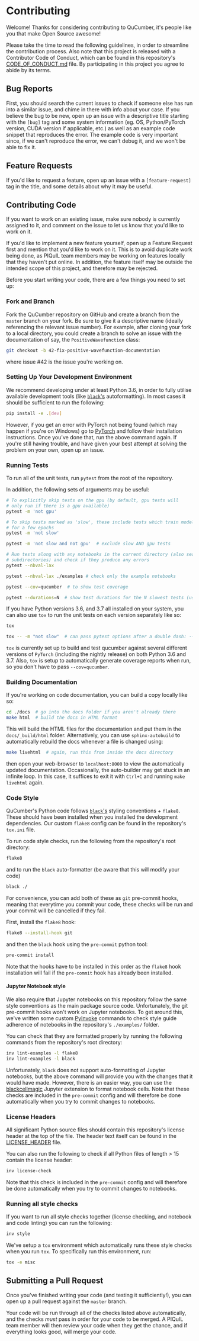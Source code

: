 # Contributing

Welcome! Thanks for considering contributing to QuCumber, it's people like
you that make Open Source awesome!

Please take the time to read the following guidelines, in order to streamline
the contribution process.
Also note that this project is released with a Contributor Code of Conduct,
which can be found in this repository's [CODE_OF_CONDUCT.md](CODE_OF_CONDUCT.md)
file. By participating in this project you agree to abide by its terms.

## Bug Reports

First, you should search the current issues to check if someone else has
run into a similar issue, and chime in there with info about your case.
If you believe the bug to be new, open up an issue with a descriptive title
starting with the `[bug]` tag and some system information (eg. OS,
Python/PyTorch version, CUDA version if applicable, etc.) as well as an example
code snippet that reproduces the error. The example code is very important
since, if we can't reproduce the error, we can't debug it, and we won't be able
to fix it.

## Feature Requests

If you'd like to request a feature, open up an issue with a `[feature-request]`
tag in the title, and some details about why it may be useful.

## Contributing Code

If you want to work on an existing issue, make sure nobody is currently assigned
to it, and comment on the issue to let us know that you'd like to work on it.

If you'd like to implement a new feature yourself, open up a Feature Request
first and mention that you'd like to work on it. This is to avoid duplicate
work being done, as PIQuIL team members may be working on features locally
that they haven't put online. In addition, the feature itself may be outside
the intended scope of this project, and therefore may be rejected.

Before you start writing your code, there are a few things you need to set up:

### Fork and Branch

Fork the QuCumber repository on GitHub and create a branch from the `master`
branch on your fork. Be sure to give it a descriptive name (ideally referencing
the relevant issue number). For example, after cloning your fork to a local
directory, you could create a branch to solve an issue with the documentation
of say, the `PositiveWavefunction` class:

```bash
git checkout -b 42-fix-positive-wavefunction-documentation
```

where issue #42 is the issue you're working on.

### Setting Up Your Development Environment

We recommend developing under at least Python 3.6, in order to fully utilise
available development tools (like [`black`'s](https://github.com/ambv/black) autoformatting).
In most cases it should be sufficient to run the following:

```bash
pip install -e .[dev]
```

However, if you get an error with PyTorch not being found (which may happen
if you're on Windows) go to [PyTorch](https://pytorch.org) and follow their
installation instructions. Once you've done that, run the above command again.
If you're still having trouble, and have given your best attempt at solving
the problem on your own, open up an issue.

### Running Tests

To run all of the unit tests, run `pytest` from the root of the repository.

In addition, the following sets of arguments may be useful:

```bash
# To explicitly skip tests on the gpu (by default, gpu tests will
# only run if there is a gpu available)
pytest -m 'not gpu'

# To skip tests marked as 'slow', these include tests which train models
# for a few epochs
pytest -m 'not slow'

pytest -m 'not slow and not gpu'  # exclude slow AND gpu tests

# Run tests along with any notebooks in the current directory (also searches
# subdirectories) and check if they produce any errors
pytest --nbval-lax

pytest --nbval-lax ./examples # check only the example notebooks

pytest --cov=qucumber  # to show test coverage

pytest --durations=N  # show test durations for the N slowest tests (use N=0 to show all)
```

If you have Python versions 3.6, and 3.7 all installed on your system, you
can also use `tox` to run the unit tests on each version separately like so:

```bash
tox

tox -- -m "not slow"  # can pass pytest options after a double dash: --
```

`tox` is currently set up to build and test qucumber against several
different versions of `PyTorch` (including the nightly release) on
both Python 3.6 and 3.7. Also, `tox` is setup to automatically
generate coverage reports when run, so you don't have to pass `--cov=qucumber`.

### Building Documentation

If you're working on code documentation, you can build a copy locally like so:

```bash
cd ./docs  # go into the docs folder if you aren't already there
make html  # build the docs in HTML format
```

This will build the HTML files for the documentation and put them in the
`docs/_build/html` folder. Alternatively, you can use `sphinx-autobuild` to
automatically rebuild the docs whenever a file is changed using:

```bash
make livehtml  # again, run this from inside the docs directory
```

then open your web-browser to `localhost:8000` to view the automatically
updated documentation. Occasionally, the auto-builder may get stuck in an
infinite loop. In this case, it suffices to exit it with `Ctrl+C` and running
`make livehtml` again.

### Code Style

QuCumber's Python code follows [`black`'s](https://github.com/ambv/black) styling
conventions + `flake8`. These should have been installed when you installed the
development dependencies. Our custom `flake8` config can be found in the repository's
`tox.ini` file.

To run code style checks, run the following from the repository's root directory:

```bash
flake8
```

and to run the `black` auto-formatter (be aware that this will modify your code)

```bash
black ./
```

For convenience, you can add both of these as `git` pre-commit hooks, meaning
that everytime you commit your code, these checks will be run and your commit
will be cancelled if they fail.

First, install the `flake8` hook:

```bash
flake8 --install-hook git
```

and then the `black` hook using the `pre-commit` python tool:

```bash
pre-commit install
```

Note that the hooks have to be installed in this order as the `flake8` hook
installation will fail if the `pre-commit` hook has already been installed.

#### Jupyter Notebook style

We also require that Jupyter notebooks on this repository follow the same style
conventions as the main package source code. Unfortunately, the
git pre-commit hooks won't work on Jupyter notebooks. To get around this,
we've written some custom [PyInvoke](https://www.pyinvoke.org/) commands to
check style guide adherence of notebooks in the repository's `./examples/` folder.

You can check that they are formatted properly by running the following
commands from the repository's root directory:

```bash
inv lint-examples -l flake8
inv lint-examples -l black
```

Unfortunately, `black` does not support auto-formatting of Jupyter notebooks,
but the above command will provide you with the changes that it would have made.
However, there is an easier way, you can use the
[blackcellmagic](https://github.com/csurfer/blackcellmagic) Jupyter extension
to format notebook cells. Note that these checks are included in the `pre-commit`
config and will therefore be done automatically when you try to commit changes
to notebooks.

### License Headers

All significant Python source files should contain this repository's license
header at the top of the file. The header text itself can be found in the
[LICENSE_HEADER](LICENSE_HEADER) file.

You can also run the following to check if all Python files of length > 15
contain the license header:

```bash
inv license-check
```

Note that this check is included in the `pre-commit` config and will therefore
be done automatically when you try to commit changes to notebooks.

### Running all style checks

If you want to run all style checks together (license checking, and notebook
and code linting) you can run the following:

```bash
inv style
```

We've setup a `tox` environment which automatically runs these style checks when you
run `tox`. To specifically run this environment, run:

```bash
tox -e misc
```

## Submitting a Pull Request

Once you've finished writing your code (and testing it sufficiently!), you can
open up a pull request against the `master` branch.

Your code will be run through all of the checks listed above automatically,
and the checks *must* pass in order for your code to be merged. A PIQuIL
team member will then review your code when they get the chance, and if
everything looks good, will merge your code.
